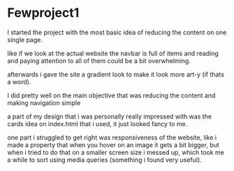 # Fewproject1

I started the project with the most basic idea of reducing the content on one single page.

like if we look at the actual website the navbar is full of items and reading and paying attention to all of them could be a bit overwhelming.

afterwards i  gave the site a gradient look to make it look more art-y (if thats a word).

I did pretty well on the main objective that was reducing the content and making navigation simple

a part of my design that i was personally really impressed with was the cards idea on index.html that i used, it just looked fancy to me.

one part i struggled to get right was responsiveness of the website, like i made a property that when you hover on an image it gets a bit bigger, but when i tried to do that on a smaller screen size i messed up, which took me a while to sort using media queries (something i found very useful).

